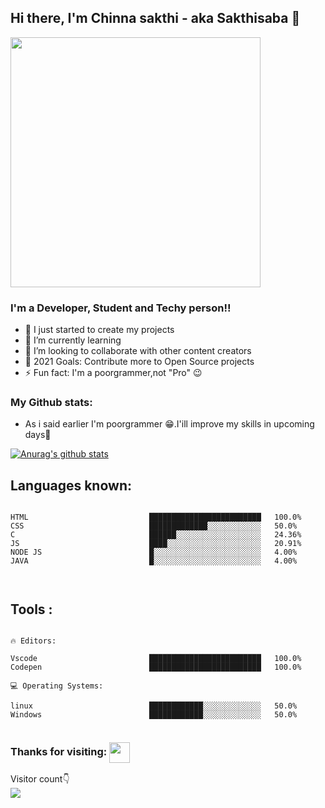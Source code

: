 ## Hi there, I'm Chinna sakthi - aka Sakthisaba 👋

<img src="https://cdn.dribbble.com/users/10549/screenshots/9916149/media/a9dbfea8e23e5b8e23db142528c3bc9f.png" width=400px >


### I'm a Developer, Student and Techy person!!

- 🔭 I just started to create my projects
- 🌱 I’m currently learning 
- 👯 I’m looking to collaborate with other content creators
- 🥅 2021 Goals: Contribute more to Open Source projects
- ⚡ Fun fact: I'm a poorgrammer,not "Pro" 😉



### My Github stats:

 - As i said earlier I'm poorgrammer 😁.I'ill improve my skills in upcoming days🤟
<a href="https://github.com/Sakthisaba/github-readme-stats">
  <img align="center" src="https://github-readme-stats.vercel.app/api?username=Sakthisaba&show_icons=true&include_all_commits=true&theme=default" alt="Anurag's github stats" />
</a>

<br />





## Languages known: ##

```text

HTML                           █████████████████████████   100.0% 
CSS                            █████████████░░░░░░░░░░░░   50.0% 
C                              ██████░░░░░░░░░░░░░░░░░░░   24.36% 
JS                             ████░░░░░░░░░░░░░░░░░░░░░   20.91% 
NODE JS                        █░░░░░░░░░░░░░░░░░░░░░░░░   4.00%
JAVA                           █░░░░░░░░░░░░░░░░░░░░░░░░   4.00%



```
## Tools : ##
```text

🔥 Editors: 

Vscode                         █████████████████████████   100.0%
Codepen                        █████████████████████████   100.0%

💻 Operating Systems: 

linux                          ████████████░░░░░░░░░░░░░   50.0%
Windows                        ████████████░░░░░░░░░░░░░   50.0%


```

### Thanks for visiting: <img align="center" src="https://github.com/rajput2107/rajput2107/blob/master/Assets/Handshake.gif" height="33px" />
 <p> 
   Visitor count👇<br>
  
  <img src="https://profile-counter.glitch.me/Sakthisaba/count.svg" />
 </p>
